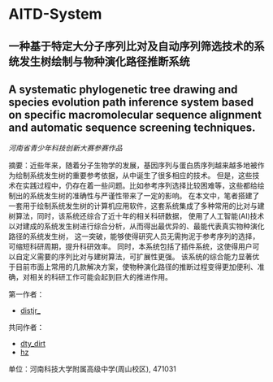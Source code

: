 # AITD-System
## 一种基于特定大分子序列比对及自动序列筛选技术的系统发生树绘制与物种演化路径推断系统
## A systematic phylogenetic tree drawing and species evolution path inference system based on specific macromolecular sequence alignment and automatic sequence screening techniques.

_河南省青少年科技创新大赛参赛作品_

摘要：近些年来，随着分子生物学的发展，基因序列与蛋白质序列越来越多地被作为绘制系统发生树的重要参考依据，从中诞生了很多相应的技术。
    但是，这些技术在实践过程中，仍存在着一些问题。比如参考序列选择比较困难等，这些都给绘制出的系统发生树的准确性与严谨性带来了一定的影响。
    在本文中，笔者搭建了一套用于绘制系统发生树的计算机应用软件，这套系统集成了多种常用的比对与建树算法，同时，该系统还综合了近十年的相关科研数据，
    使用了人工智能(AI)技术以对建成的系统发生树进行综合分析，从而得出最优异的、最能代表真实物种演化路径的系统发生树，
    这一突破，能够使得研究人员无需拘泥于参考序列的选择，可缩短科研周期，提升科研效率。
    同时，本系统包括了插件系统，这使得用户可以自定义需要的序列比对与建树算法，可扩展性更强。
    该系统的综合能力显著优于目前市面上常用的几款解决方案，使物种演化路径的推断过程变得更加便利、准确，对相关的科研工作可能会起到巨大的推进作用。

第一作者：
- [distjr_](https://github.com/ruufly)
  
共同作者：
- [dty_dirt](https://github.com/dytdirt)
- [hz]()
<!-- - [和Miku一起打歌]() -->
<!-- - [Qumu_android](https://github.com/bzy_080408) -->

单位：河南科技大学附属高级中学(周山校区), 471031
